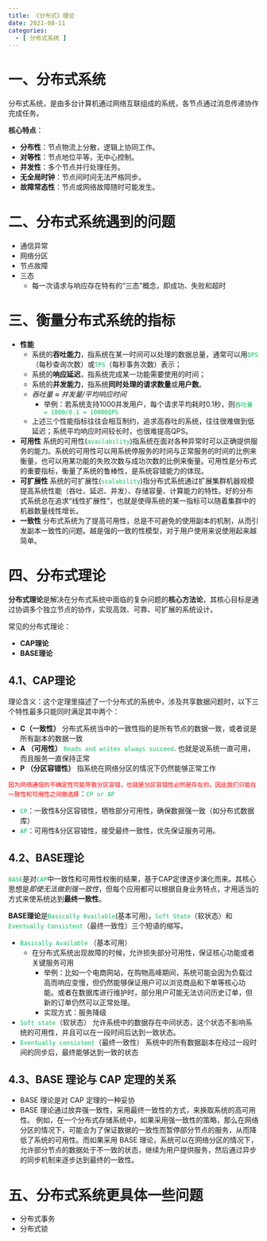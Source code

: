```yaml
---
title: 《分布式》理论
date: 2021-08-11
categories:
  - [ 分布式系统 ]
---
```



<style>
.my-code {
   color: red;
}
.orange {
   color: orange
}
.red {
   color: red
}
code {
   color: #0ABF5B;
}
</style>

# 一、分布式系统
分布式系统，是由多台计算机通过网络互联组成的系统，各节点通过消息传递协作完成任务。

<!--more-->

**核心特点**：
- **分布性**：节点物流上分散，逻辑上协同工作。
- **对等性**：节点地位平等，无中心控制。
- **并发性**：多个节点并行处理任务。
- **无全局时钟**：节点间时间无法严格同步。
- **故障常态性**：节点或网络故障随时可能发生。

# 二、分布式系统遇到的问题
- 通信异常
- 网络分区
- 节点故障
- 三态
  - 每一次请求与响应存在特有的“三态”概念，即成功、失败和超时

# 三、衡量分布式系统的指标
- **性能**
  - 系统的**吞吐能力**，指系统在某一时间可以处理的数据总量，通常可以用`QPS`（每秒查询次数）或`TPS`（每秒事务次数）表示；
  - 系统的**响应延迟**，指系统完成某一功能需要使用的时间；
  - 系统的**并发能力**，指系统**同时处理的请求数量**或**用户数**。
  - _吞吐量 ≈ 并发量/平均响应时间_
    - 举例：若系统支持1000并发用户，每个请求平均耗时0.1秒，则`吞吐量 = 1000/0.1 = 10000QPS`
  - 上述三个性能指标往往会相互制约，追求高吞吐的系统，往往很难做到低延迟；系统平均响应时间较长时，也很难提高QPS。
- **可用性**
系统的可用性(`availability`)指系统在面对各种异常时可以正确提供服务的能力。系统的可用性可以用系统停服务的时间与正常服务的时间的比例来衡量，也可以用某功能的失败次数与成功次数的比例来衡量。可用性是分布式的重要指标，衡量了系统的鲁棒性，是系统容错能力的体现。
- **可扩展性**
系统的可扩展性(`scalability`)指分布式系统通过扩展集群机器规模提高系统性能（吞吐、延迟、并发）、存储容量、计算能力的特性。好的分布式系统总在追求“线性扩展性”，也就是使得系统的某一指标可以随着集群中的机器数量线性增长。
- **一致性**
分布式系统为了提高可用性，总是不可避免的使用副本的机制，从而引发副本一致性的问题。越是强的一致的性模型，对于用户使用来说使用起来越简单。


# 四、分布式理论
**分布式理论**是解决在分布式系统中面临的复杂问题的**核心方法论**，其核心目标是通过协调多个独立节点的协作，实现高效、可靠、可扩展的系统设计。

常见的分布式理论：
- **CAP理论**
- **BASE理论**

## 4.1、CAP理论
理论含义：这个定理里描述了一个分布式的系统中，涉及共享数据问题时，以下三个特性最多只能同时满足其中两个：
- **C（一致性）**
分布式系统当中的一致性指的是所有节点的数据一致，或者说是所有副本的数据一致
- **A （可用性）**
`Reads and writes always succeed`. 也就是说系统一直可用，而且服务一直保持正常
- **P （分区容错性）**
指系统在网络分区的情况下仍然能够正常工作

<code class="red">因为网络通信的不确定性可能导致分区容错，也就是分区容错性必然是存在的，因此我们只能在一致性和可用性之间做选择</code>：`CP or AP`
- `CP`：一致性&分区容错性，牺牲部分可用性，确保数据强一致（如分布式数据库）
- `AP`：可用性&分区容错性，接受最终一致性，优先保证服务可用。

## 4.2、BASE理论
`BASE`是对`CAP`中一致性和可用性权衡的结果，基于CAP定律逐步演化而来。其核心思想是*即使无法做到强一致性*，但每个应用都可以根据自身业务特点，才用适当的方式来使系统达到**最终一致性**。

**BASE理论**是`Basically Available`(基本可用)，`Soft State`（软状态）和`Eventually Consistent`（最终一致性）三个短语的缩写。

- `Basically Available` （基本可用）
  - 在分布式系统出现故障的时候，允许损失部分可用性，保证核心功能或者关键服务可用
    - 举例：比如一个电商网站，在购物高峰期间，系统可能会因为负载过高而响应变慢，但仍然能够保证用户可以浏览商品和下单等核心功能。或者在数据库进行维护时，部分用户可能无法访问历史订单，但新的订单仍然可以正常处理。
    - 实现方式：服务降级
- `Soft state`（软状态）
允许系统中的数据存在中间状态，这个状态不影响系统的可用性，并且可以在一段时间后达到一致状态。
- `Eventually consistent`（最终一致性）
系统中的所有数据副本在经过一段时间的同步后，最终能够达到一致的状态

## 4.3、BASE 理论与 CAP 定理的关系
- BASE 理论是对 CAP 定理的一种妥协
- BASE 理论通过放弃强一致性，采用最终一致性的方式，来换取系统的高可用性。
例如，在一个分布式存储系统中，如果采用强一致性的策略，那么在网络分区的情况下，可能会为了保证数据的一致性而暂停部分节点的服务，从而降低了系统的可用性。而如果采用 BASE 理论，系统可以在网络分区的情况下，允许部分节点的数据处于不一致的状态，继续为用户提供服务，然后通过异步的同步机制来逐步达到最终的一致性。


# 五、分布式系统更具体一些问题
- 分布式事务
- 分布式锁
